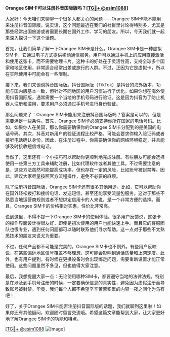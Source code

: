 **Orangee SIM卡可以注册抖音国际版吗？[[TG💪+ @esim1088](https://t.me/s/esim1088)]**

大家好！今天咱们来聊聊一个很多人都关心的问题——Orangee SIM卡能不能用来注册抖音国际版。说实话，这个问题最近在我们的社群里讨论得特别多，尤其是那些经常出国旅游或者需要长期在国外工作、学习的朋友。所以，今天我们就一起来深入探讨一下这个话题。

首先，让我们简单了解一下Orangee SIM卡是什么。Orangee SIM卡是一种虚拟SIM卡，它通过电子方式提供移动通信服务。用户可以通过手机上的应用直接激活和使用这张卡，而不需要物理卡片。这种卡的好处在于灵活性高，支持全球多个国家和地区使用，非常适合经常出差或旅行的人群。不过，正因为它是虚拟卡，所以在实际使用中可能会有一些限制。

接下来，我们来谈谈抖音国际版。抖音国际版（TikTok）是抖音的海外版本，功能与国内版基本一致，但针对不同地区的用户习惯进行了优化。如果你想在海外使用抖音国际版，通常需要一个当地的手机号码进行验证。这是因为抖音为了防止机器人注册和滥用，要求用户必须通过手机号进行身份验证。

那么问题来了：Orangee SIM卡能用来注册抖音国际版吗？答案是可以的，但是需要满足一些条件。首先，Orangee SIM卡必须支持你所在国家的电话号码。比如，如果你人在美国，那么你需要确保你的Orangee SIM卡分配到的是美国的电话号码。其次，抖音对新用户的验证流程比较严格，可能会要求你输入验证码或者接听电话确认身份。因此，在注册过程中，你需要确保你的网络环境稳定，并且能够及时接收短信或电话。

当然了，这里还有一个小技巧可以帮助你更顺利地完成注册。有些朋友可能会选择使用一些第三方工具来辅助注册，比如代理软件或者其他工具。不过需要注意的是，这些方法虽然可能提高成功率，但也存在一定的风险，比如账号被封禁等。因此，建议大家尽量按照官方流程操作，避免不必要的麻烦。

除了注册抖音国际版，Orangee SIM卡还有很多其他用途。比如，它可以帮助你在国外轻松拨打和接听电话、发送短信，甚至还能享受流量包服务。这对于那些不熟悉当地运营商规则或者不想绑定信用卡的人来说，是一个非常方便的选择。而且，Orangee SIM卡的价格相对实惠，性价比非常高。

说到这里，不得不提一下Orangee SIM卡的使用体验。很多用户反馈说，这张卡的操作界面设计得很友好，即使是初次使用的用户也能快速上手。而且它的客服团队也很专业，遇到任何问题都可以随时联系他们寻求帮助。这一点对于那些不太熟悉技术的朋友来说尤为重要。

不过，任何产品都不可能是完美的，Orangee SIM卡也不例外。有些用户反映说，在某些偏远地区信号覆盖不够理想，这可能会影响到通话质量和上网速度。此外，也有用户提到，有时候在更换设备时会出现绑定问题，需要重新设置才能正常使用。这些问题虽然不多见，但也值得大家注意。

最后，我想提醒大家一点：无论使用哪种SIM卡，都要遵守当地的法律法规。特别是在涉及到手机号注册的时候，一定要确保信息的真实性，避免因为虚假注册而导致账号被封禁。毕竟，我们每个人都不希望辛辛苦苦积累的内容一夜之间化为乌有吧！

好了，关于Orangee SIM卡能否注册抖音国际版的话题，我们就聊到这里啦！如果你还有其他疑问，欢迎随时留言交流哦。希望这篇文章能帮到大家，让大家更好地了解Orangee SIM卡的功能和特点。

[[TG💪+ @esim1088](https://t.me/s/esim1088) ![Image](https://i.postimg.cc/4NQfJmqS/Snipaste-2025-05-13-00-14-12.png)]
